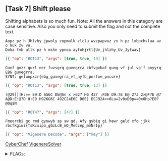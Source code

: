 ## [Task 7] Shift please

Shifting alphabets is so much fun.
Note: All the answers in this category are case sensitive. Also you only need to submit the flag and not the complete text.

```
Aopz pz h Jhlzhy jpwoly zopmalk zlclu wvzpapvuz zv h pz lxbpchslua av o huk zv vu.
Doha fvb ullk pz h mshn ypnoa ayfohjrtl{Uv_jhlzhy_Uv_Jyfwav}
```

```json
[{ "op": "ROT13", "args": [true, true, 19] }]
```

```
Guvf gvzr gurl ner fuvsgrq guvegrra cbfvgvbaf gung vf jul vg'f pnyyrq EBG guvegrra.
SYNT: gelunpxzr{ebg_guvegrra_vf_nyfb_pnrfne_pvcure}
```

```json
[{ "op": "ROT13", "args": [true, true, 13] }]
```

```
(@29]]]H:== E9:D 6G6C DE@An x >62? H6 42? ;FDE D9:7E E@ 2?J 2>@F?E @7 A@D:E:@?D H:E9 H926G6C 492C24E6C D6E] ECJ924<>6Lu=2v0xD0p==0x0Hp?E0?@0q$N
```

```json
[{ "op": "ROT47", "args": [47] }]
```

```
Fmeorcbi gc rmd gyowyb sp sw gd. Afy gybiq gi hewr geld xfo jjkk rbcfkgiwi{TsKcxipo_gGzLcB_mQ_MeCcep_mmNrIp}
```

```json
[{ "op": "Vigenère Decode", "args": ["key"] }]
```

[CyberChef](https://gchq.github.io/CyberChef/)
[VigenereSolver](https://www.guballa.de/vigenere-solver)

<details><summary>FLAGs:</summary>

```
tryhackme{No_caesar_No_Crypto}
tryhackme{rot_thirteen_is_also_caesar_cipher}
tryhackme{FlaG_Is_All_I_wAnt_no_BS}
tryhackme{ViGenere_cIpHeR_iS_CaEsar_ciPhEr}
```

</details>
